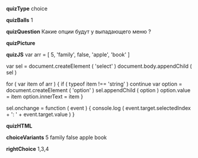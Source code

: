 ____quizType____
choice

____quizBalls____
1

____quizQuestion____
Какие опции будут у выпадающего меню ?

____quizPicture____


____quizJS____
var arr = [ 5, 'family', false, 'apple', 'book' ]

var sel = document.createElement ( 'select' )
document.body.appendChild ( sel )

for ( var item of arr ) {
    if  ( typeof item !== 'string' ) continue
    var option = document.createElement ( 'option' )
    sel.appendChild ( option )
    option.value = item
    option.innerText = item
}

sel.onchange = function ( event ) {
    console.log (
        event.target.selectedIndex +
            ': ' + event.target.value
    )
}

____quizHTML____



____choiceVariants____
5
family
false
apple
book


____rightChoice____
1,3,4
